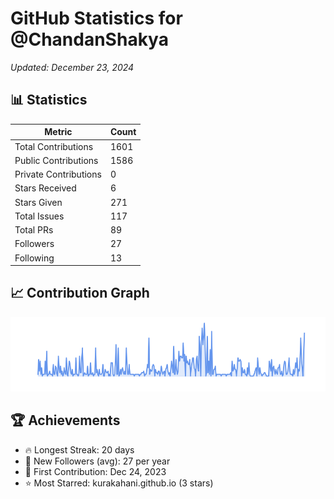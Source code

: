 # GitHub Statistics for @ChandanShakya
*Updated: December 23, 2024*

## 📊 Statistics
| Metric | Count |
|--------|--------|
| Total Contributions | 1601 |
| Public Contributions | 1586 |
| Private Contributions | 0 |
| Stars Received | 6 |
| Stars Given | 271 |
| Total Issues | 117 |
| Total PRs | 89 |
| Followers | 27 |
| Following | 13 |

## 📈 Contribution Graph

![Contribution Graph](./contribution_graph.png)

## 🏆 Achievements

- 🔥 Longest Streak: 20 days
- 👥 New Followers (avg): 27 per year
- 📅 First Contribution: Dec 24, 2023
- ⭐ Most Starred: kurakahani.github.io (3 stars)
